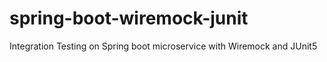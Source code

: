 # spring-boot-wiremock-junit
Integration Testing on Spring boot microservice with Wiremock and JUnit5
